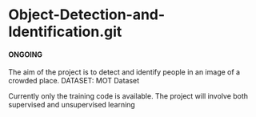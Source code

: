 # Object-Detection-and-Identification.git
#### ONGOING
The aim of the project is to detect and identify people in an image of a crowded place.
DATASET: MOT Dataset


Currently only the training code is available. 
The project will involve both supervised and unsupervised learning